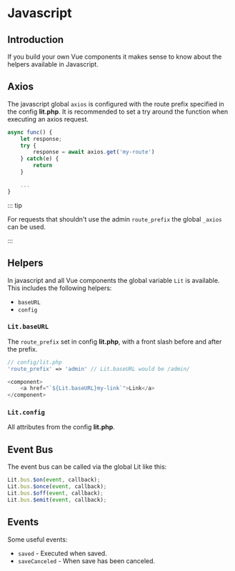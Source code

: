 # Javascript

## Introduction

If you build your own Vue components it makes sense to know about the helpers
available in Javascript.

## Axios

The javascript global `axios` is configured with the route prefix specified in
the config **lit.php**. It is recommended to set a try around the function when
executing an axios request.

```javascript
async func() {
    let response;
    try {
        response = await axios.get('my-route')
    } catch(e) {
        return
    }

    ...
}
```

::: tip

For requests that shouldn't use the admin `route_prefix` the global `_axios` can
be used.

:::

## Helpers

In javascript and all Vue components the global variable `Lit` is available.
This includes the following helpers:

-   `baseURL`
-   `config`

### `Lit.baseURL`

The `route_prefix` set in config **lit.php**, with a front slash before and
after the prefix.

```php
// config/lit.php
'route_prefix' => 'admin' // Lit.baseURL would be /admin/
```

```javascript
<component>
	<a href="`${Lit.baseURL}my-link`">Link</a>
</component>
```

### `Lit.config`

All attributes from the config **lit.php**.

## Event Bus

The event bus can be called via the global Lit like this:

```javascript
Lit.bus.$on(event, callback);
Lit.bus.$once(event, callback);
Lit.bus.$off(event, callback);
Lit.bus.$emit(event, callback);
```

## Events

Some useful events:

-   `saved` - Executed when saved.
-   `saveCanceled` - When save has been canceled.

